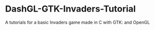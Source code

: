 # DashGL-GTK-Invaders-Tutorial
A tutorials for a basic Invaders game made in C with GTK: and OpenGL
